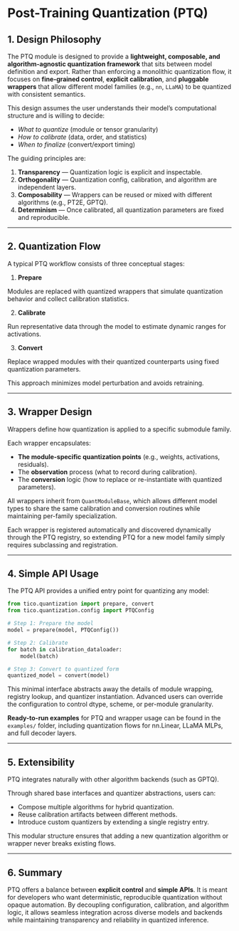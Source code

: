 # Post-Training Quantization (PTQ)

## 1. Design Philosophy

The PTQ module is designed to provide a **lightweight, composable, and algorithm-agnostic quantization framework** 
 that sits between model definition and export. Rather than enforcing a monolithic quantization flow, it focuses on
**fine-grained control**, **explicit calibration**, and **pluggable wrappers** that allow different model families
 (e.g., `nn`, `LLaMA`) to be quantized with consistent semantics.

This design assumes the user understands their model’s computational structure and is willing to decide:

- _What to quantize_ (module or tensor granularity)
- _How to calibrate_ (data, order, and statistics)
- _When to finalize_ (convert/export timing)

The guiding principles are:

1. **Transparency** — Quantization logic is explicit and inspectable.
2. **Orthogonality** — Quantization config, calibration, and algorithm are independent layers.
3. **Composability** — Wrappers can be reused or mixed with different algorithms (e.g., PT2E, GPTQ).
4. **Determinism** — Once calibrated, all quantization parameters are fixed and reproducible.

---

## 2. Quantization Flow

A typical PTQ workflow consists of three conceptual stages:

1. **Prepare**

Modules are replaced with quantized wrappers that simulate quantization behavior and collect calibration statistics.

2. **Calibrate**

Run representative data through the model to estimate dynamic ranges for activations.

3. **Convert**

Replace wrapped modules with their quantized counterparts using fixed quantization parameters.

This approach minimizes model perturbation and avoids retraining.

---

## 3. Wrapper Design

Wrappers define how quantization is applied to a specific submodule family.

Each wrapper encapsulates:

- **The module-specific quantization points** (e.g., weights, activations, residuals).
- The **observation** process (what to record during calibration).
- The **conversion** logic (how to replace or re-instantiate with quantized parameters).

All wrappers inherit from `QuantModuleBase`, which allows different model types to share the 
same calibration and conversion routines while maintaining per-family specialization.

Each wrapper is registered automatically and discovered dynamically through the PTQ registry, 
so extending PTQ for a new model family simply requires subclassing and registration.

---

## 4. Simple API Usage

The PTQ API provides a unified entry point for quantizing any model:

```python
from tico.quantization import prepare, convert
from tico.quantization.config import PTQConfig

# Step 1: Prepare the model
model = prepare(model, PTQConfig())

# Step 2: Calibrate
for batch in calibration_dataloader:
    model(batch)

# Step 3: Convert to quantized form
quantized_model = convert(model)
```

This minimal interface abstracts away the details of module wrapping, registry lookup, 
 and quantizer instantiation. Advanced users can override the configuration to control 
dtype, scheme, or per-module granularity.

**Ready-to-run examples** for PTQ and wrapper usage can be found in the `examples/` folder,
including quantization flows for nn.Linear, LLaMA MLPs, and full decoder layers.

---

## 5. Extensibility

PTQ integrates naturally with other algorithm backends (such as GPTQ).

Through shared base interfaces and quantizer abstractions, users can:

- Compose multiple algorithms for hybrid quantization.
- Reuse calibration artifacts between different methods.
- Introduce custom quantizers by extending a single registry entry.

This modular structure ensures that adding a new quantization algorithm or wrapper 
 never breaks existing flows.

---

## 6. Summary

PTQ offers a balance between **explicit control** and **simple APIs**. It is meant for 
 developers who want deterministic, reproducible quantization without opaque automation.
By decoupling configuration, calibration, and algorithm logic, it allows seamless 
integration across diverse models and backends while maintaining transparency and 
reliability in quantized inference.